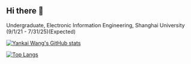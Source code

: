 ## Hi there 👋

Undergraduate, Electronic Information Engineering, Shanghai University (9/1/21 - 7/31/25)(Expected)

[![Yankai Wang's GitHub stats](https://github-readme-stats.vercel.app/api?username=sakura0224)](https://github.com/anuraghazra/github-readme-stats)

[![Top Langs](https://github-readme-stats.vercel.app/api/top-langs/?username=sakura0224)](https://github.com/anuraghazra/github-readme-stats)
